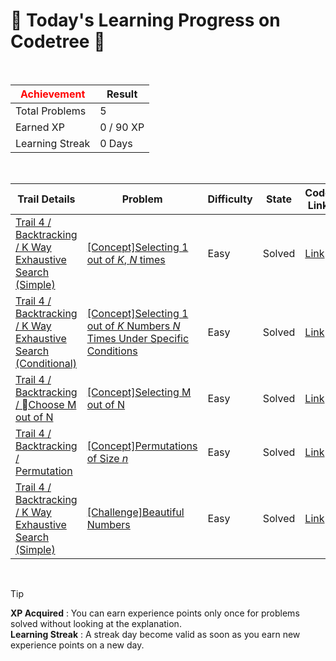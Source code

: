 # 🌲 Today's Learning Progress on Codetree 🌲

<br />

| <span style="color:red;display:block;text-align:center;"> **Achievement**</span> | Result |
|---|---|
|Total Problems| 5 |
| Earned XP | 0 / 90 XP |
| Learning Streak | 0 Days |

<br />

|Trail Details|Problem|Difficulty|State|Code Link|
|---|---|---|---|---|
|[Trail 4 / Backtracking / K Way Exhaustive Search (Simple)](https://www.codetree.ai/trail-info/intermediate-low/)|[[Concept]Selecting 1 out of $K$, $N$ times](https://www.codetree.ai/trails/complete/curated-cards/intro-n-permutations-of-k-with-repetition/)|Easy|Solved|[Link](https://github.com/Bobbybrojo/DSA/blob/main/250711/Selecting%201%20out%20of%20K%2C%20N%20times/n-permutations-of-k-with-repetition.py)|
|[Trail 4 / Backtracking / K Way Exhaustive Search (Conditional)](https://www.codetree.ai/trail-info/intermediate-low/)|[[Concept]Selecting 1 out of $K$ Numbers $N$ Times Under Specific Conditions](https://www.codetree.ai/trails/complete/curated-cards/intro-n-permutations-of-k-with-repetition-under-constraint/)|Easy|Solved|[Link](https://github.com/Bobbybrojo/DSA/blob/main/250711/Selecting%201%20out%20of%20K%20Numbers%20N%20Times%20Under%20Specific%20Conditions/n-permutations-of-k-with-repetition-under-constraint.py)|
|[Trail 4 / Backtracking / Choose M out of N](https://www.codetree.ai/trail-info/intermediate-low/)|[[Concept]Selecting M out of N](https://www.codetree.ai/trails/complete/curated-cards/intro-n-choose-m/)|Easy|Solved|[Link](https://github.com/Bobbybrojo/DSA/blob/main/250711/Selecting%20M%20out%20of%20N/n-choose-m.py)|
|[Trail 4 / Backtracking / Permutation](https://www.codetree.ai/trail-info/intermediate-low/)|[[Concept]Permutations of Size $n$](https://www.codetree.ai/trails/complete/curated-cards/intro-n-permutation/)|Easy|Solved|[Link](https://github.com/Bobbybrojo/DSA/blob/main/250711/Permutations%20of%20Size%20N/n-permutation.py)|
|[Trail 4 / Backtracking / K Way Exhaustive Search (Simple)](https://www.codetree.ai/trail-info/intermediate-low/)|[[Challenge]Beautiful Numbers](https://www.codetree.ai/trails/complete/curated-cards/challenge-beautiful-number/)|Easy|Solved|[Link](https://github.com/Bobbybrojo/DSA/blob/main/250711/Beautiful%20Numbers/beautiful-number.py)|


<br />

> [!TIP]
> **XP Acquired** : You can earn experience points only once for problems solved without looking at the explanation.  
> **Learning Streak** : A streak day become valid as soon as you earn new experience points on a new day.

